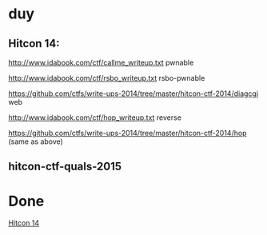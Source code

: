 # duy


## Hitcon 14:

http://www.idabook.com/ctf/callme_writeup.txt pwnable

http://www.idabook.com/ctf/rsbo_writeup.txt rsbo-pwnable

https://github.com/ctfs/write-ups-2014/tree/master/hitcon-ctf-2014/diagcgi web

http://www.idabook.com/ctf/hop_writeup.txt reverse

https://github.com/ctfs/write-ups-2014/tree/master/hitcon-ctf-2014/hop (same as above)



## hitcon-ctf-quals-2015






# Done
[Hitcon 14](https://github.com/ctfs/write-ups-2014/tree/master/hitcon-ctf-2014)
